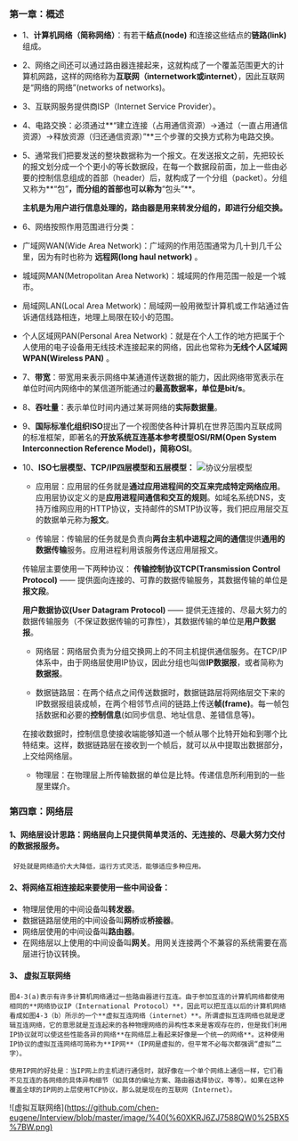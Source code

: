 ### 第一章：概述

- 1、**计算机网络（简称网络）**：有若干**结点(node)** 和连接这些结点的**链路(link)** 组成。

- 2、网络之间还可以通过路由器连接起来，这就构成了一个覆盖范围更大的计算机网路，这样的网络称为**互联网（internetwork或internet）**，因此互联网是“网络的网络”(networks of networks)。

- 3、互联网服务提供商ISP（Internet Service Provider）。

- 4、电路交换：必须通过**“建立连接（占用通信资源）→通过（一直占用通信资源）→释放资源（归还通信资源）”**三个步骤的交换方式称为电路交换。

- 5、通常我们把要发送的整块数据称为一个报文。在发送报文之前，先把较长的报文划分成一个个更小的等长数据段，在每一个数据段前面，加上一些由必要的控制信息组成的首部（header）后，就构成了一个分组（packet）。分组又称为**“包”**，而分组的首部也可以称为**“包头”**。

   **主机是为用户进行信息处理的，路由器是用来转发分组的，即进行分组交换。**

- 6、网络按照作用范围进行分类：

 - 广域网WAN(Wide Area Network)：广域网的作用范围通常为几十到几千公里，因为有时也称为 **远程网(long haul network)** 。 
 
 - 城域网MAN(Metropolitan Area Network)：城域网的作用范围一般是一个城市。
 
 - 局域网LAN(Local Area Metwork)：局域网一般用微型计算机或工作站通过告诉通信线路相连，地理上局限在较小的范围。
 
 - 个人区域网PAN(Personal Area Network)：就是在个人工作的地方把属于个人使用的电子设备用无线技术连接起来的网络，因此也常称为**无线个人区域网WPAN(Wireless PAN)** 。
 
- 7、**带宽**：带宽用来表示网络中某通道传送数据的能力，因此网络带宽表示在单位时间内网络中的某信道所能通过的**最高数据率，单位是bit/s**。

- 8、**吞吐量**：表示单位时间内通过某哥网络的**实际数据量**。

- 9、**国际标准化组织ISO**提出了一个视图使各种计算机在世界范围内互联成网的标准框架，即著名的**开放系统互连基本参考模型OSI/RM(Open System Interconnection Reference Model)，简称OSI**。

- 10、**ISO七层模型、TCP/IP四层模型和五层模型：**
  ![协议分层模型](https://github.com/chen-eugene/Interview/blob/master/image/1540114802(1).png)

   - 应用层：应用层的任务就是**通过应用进程间的交互来完成特定网络应用**。应用层协议定义的是**应用进程间通信和交互的规则**。如域名系统DNS，支持万维网应用的HTTP协议，支持邮件的SMTP协议等，我们把应用层交互的数据单元称为**报文**。
 
   - 传输层：传输层的任务就是负责向**两台主机中进程之间的通信**提供**通用的数据传输**服务。应用进程利用该服务传送应用层报文。
  
   传输层主要使用一下两种协议：
   **传输控制协议TCP(Transmission Control Protocol)** —— 提供面向连接的、可靠的数据传输服务，其数据传输的单位是**报文段**。

  **用户数据协议(User Datagram Protocol)** —— 提供无连接的、尽最大努力的数据传输服务（不保证数据传输的可靠性），其数据传输的单位是**用户数据报**。

   - 网络层：网络层负责为分组交换网上的不同主机提供通信服务。在TCP/IP体系中，由于网络层使用IP协议，因此分组也叫做**IP数据报**，或者简称为**数据报**。

   - 数据链路层：在两个结点之间传送数据时，数据链路层将网络层交下来的IP数据报组装成帧，在两个相邻节点间的链路上传送**帧(frame)**。每一帧包括数据和必要的**控制信息**(如同步信息、地址信息、差错信息等)。

   在接收数据时，控制信息使接收端能够知道一个帧从哪个比特开始和到哪个比特结束。这样，数据链路层在接收到一个帧后，就可以从中提取出数据部分，上交给网络层。

   - 物理层：在物理层上所传输数据的单位是比特。传递信息所利用到的一些屋里媒介。


### 第四章：网络层

#### 1、网络层设计思路：网络层向上只提供简单灵活的、无连接的、尽最大努力交付的数据报服务。

     好处就是网络造价大大降低，运行方式灵活，能够适应多种应用。
     
#### 2、将网络互相连接起来要使用一些中间设备：
 
  - 物理层使用的中间设备叫**转发器**。
  - 数据链路层使用的中间设备叫**网桥**或**桥接器**。
  - 网络层使用的中间设备叫**路由器**。
  - 在网络层以上使用的中间设备叫**网关**。用网关连接两个不兼容的系统需要在高层进行协议转换。

#### 3、 虚拟互联网络

    图4-3(a)表示有许多计算机网络通过一些路由器进行互连。由于参加互连的计算机网络都使用相同的**网络协议IP（International Protocol）**，因此可以把互连以后的计算机网络看成如图4-3（b）所示的一个**虚拟互连网络（internet）**。所谓虚拟互连网络也就是逻辑互连网络，它的意思就是互连起来的各种物理网络的异构性本来是客观存在的，但是我们利用IP协议就可以使这些性能各异的网络**在网络层上看起来好像是一个统一的网络**。这种使用IP协议的虚拟互连网络可简称为**IP网**（IP网是虚拟的，但平常不必每次都强调“虚拟”二字）。
    
    使用IP网的好处是：当IP网上的主机进行通信时，就好像在一个单个网络上通信一样，它们看不见互连的各网络的具体异构细节（如具体的编址方案、路由器选择协议，等等）。如果在这种覆盖全球的IP网的上层使用TCP协议，那么就是现在的互联网（Internet）。
![虚拟互联网络](https://github.com/chen-eugene/Interview/blob/master/image/%40(%60XKRJ6ZJ7588QW0%25BX5%7BW.png)





















